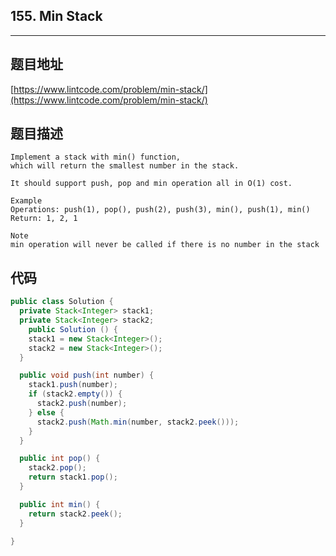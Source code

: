 ## 155. Min Stack

----
## 题目地址

[https://www.lintcode.com/problem/min-stack/](https://www.lintcode.com/problem/min-stack/)

## 题目描述

```text
Implement a stack with min() function,
which will return the smallest number in the stack.

It should support push, pop and min operation all in O(1) cost.

Example
Operations: push(1), pop(), push(2), push(3), min(), push(1), min() Return: 1, 2, 1

Note
min operation will never be called if there is no number in the stack
```

## 代码

```java
public class Solution {
  private Stack<Integer> stack1;
  private Stack<Integer> stack2;
    public Solution () {
    stack1 = new Stack<Integer>();
    stack2 = new Stack<Integer>();
  }

  public void push(int number) {
    stack1.push(number);
    if (stack2.empty()) {
      stack2.push(number);
    } else {
      stack2.push(Math.min(number, stack2.peek()));
    }
  }

  public int pop() {
    stack2.pop();
    return stack1.pop();
  }

  public int min() {
    return stack2.peek();
  }

}
```

